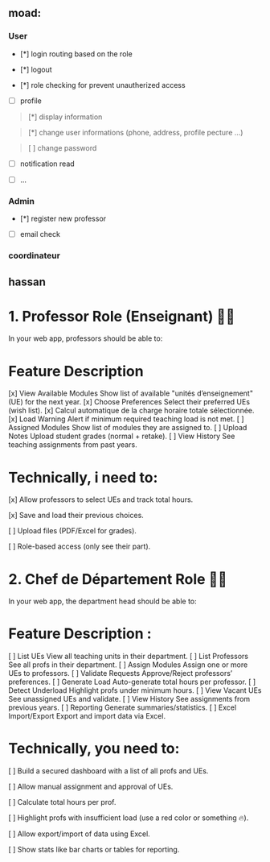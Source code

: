 
## moad:

### User
- [*] login routing based on  the role

- [*] logout  

- [*] role checking  for prevent unautherized access 

- [ ] profile 

> [*] display  information

> [*] change user informations (phone, address, profile pecture ...)

> [ ] change  password 

- [ ] notification read

- [ ] ...  

### Admin 
- [*] register  new professor 

- [ ] email  check


### coordinateur



##  hassan


# 1. Professor Role (Enseignant) 👨‍🏫
In your web app, professors should be able to:

# Feature Description

[x]  View Available Modules	Show list of available "unités d’enseignement" (UE) for the next year.
[x] Choose Preferences	Select their preferred UEs (wish list).
[x] Calcul automatique de la charge horaire totale sélectionnée.
[x] Load Warning Alert if minimum required teaching load is not met.
[ ] Assigned Modules	Show list of modules they are assigned to.
[ ] Upload Notes	Upload student grades (normal + retake).
[ ] View History	See teaching assignments from past years.

# Technically, i need to:

[x] Allow professors to select UEs and track total hours.

[x] Save and load their previous choices.

[ ] Upload files (PDF/Excel for grades).

[ ] Role-based access (only see their part).



# 2. Chef de Département Role 🧑‍💼
In your web app, the department head should be able to:


# Feature	Description : 
[ ] List UEs	View all teaching units in their department.
[ ] List Professors	See all profs in their department.
[ ] Assign Modules	Assign one or more UEs to professors.
[ ] Validate Requests	Approve/Reject professors’ preferences.
[ ] Generate Load	Auto-generate total hours per professor.
[ ] Detect Underload	Highlight profs under minimum hours.
[ ] View Vacant UEs	See unassigned UEs and validate.
[ ] View History	See assignments from previous years.
[ ] Reporting	Generate summaries/statistics.
[ ] Excel Import/Export	Export and import data via Excel.

# Technically, you need to:

[ ] Build a secured dashboard with a list of all profs and UEs.

[ ] Allow manual assignment and approval of UEs.

[ ] Calculate total hours per prof.

[ ] Highlight profs with insufficient load (use a red color or something 🔥).

[ ] Allow export/import of data using Excel.

[ ] Show stats like bar charts or tables for reporting.